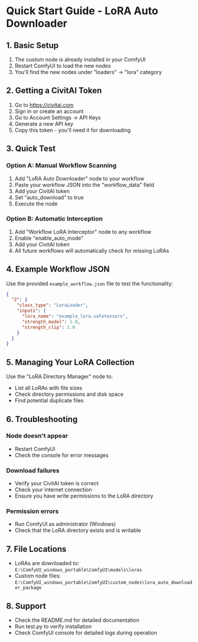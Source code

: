 # Quick Start Guide - LoRA Auto Downloader

## 1. Basic Setup

1. The custom node is already installed in your ComfyUI
2. Restart ComfyUI to load the new nodes
3. You'll find the new nodes under "loaders" → "lora" category

## 2. Getting a CivitAI Token

1. Go to https://civitai.com
2. Sign in or create an account
3. Go to Account Settings → API Keys
4. Generate a new API key
5. Copy this token - you'll need it for downloading

## 3. Quick Test

### Option A: Manual Workflow Scanning
1. Add "LoRA Auto Downloader" node to your workflow
2. Paste your workflow JSON into the "workflow_data" field
3. Add your CivitAI token
4. Set "auto_download" to true
5. Execute the node

### Option B: Automatic Interception
1. Add "Workflow LoRA Interceptor" node to any workflow
2. Enable "enable_auto_mode"
3. Add your CivitAI token
4. All future workflows will automatically check for missing LoRAs

## 4. Example Workflow JSON

Use the provided `example_workflow.json` file to test the functionality:

```json
{
  "2": {
    "class_type": "LoraLoader",
    "inputs": {
      "lora_name": "example_lora.safetensors",
      "strength_model": 1.0,
      "strength_clip": 1.0
    }
  }
}
```

## 5. Managing Your LoRA Collection

Use the "LoRA Directory Manager" node to:
- List all LoRAs with file sizes
- Check directory permissions and disk space
- Find potential duplicate files

## 6. Troubleshooting

### Node doesn't appear
- Restart ComfyUI
- Check the console for error messages

### Download failures
- Verify your CivitAI token is correct
- Check your internet connection
- Ensure you have write permissions to the LoRA directory

### Permission errors
- Run ComfyUI as administrator (Windows)
- Check that the LoRA directory exists and is writable

## 7. File Locations

- LoRAs are downloaded to: `E:\ComfyUI_windows_portable\ComfyUI\models\loras`
- Custom node files: `E:\ComfyUI_windows_portable\ComfyUI\custom_nodes\lora_auto_downloader_package`

## 8. Support

- Check the README.md for detailed documentation
- Run test.py to verify installation
- Check ComfyUI console for detailed logs during operation
